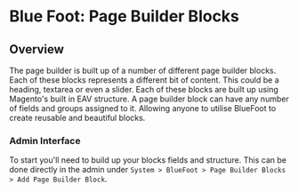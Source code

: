 # Blue Foot: Page Builder Blocks
## Overview
The page builder is built up of a number of different page builder blocks. Each of these blocks represents a different bit of content. This could be a heading, textarea or even a slider. Each of these blocks are built up using Magento's built in EAV structure. A page builder block can have any number of fields and groups assigned to it. Allowing anyone to utilise BlueFoot to create reusable and beautiful blocks.

### Admin Interface
To start you'll need to build up your blocks fields and structure. This can be done directly in the admin under `System > BlueFoot > Page Builder Blocks > Add Page Builder Block`. 
